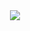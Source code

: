 <div align="center"> <img src="https://metrics.lecoq.io/x0blank?template=classic&config.timezone=Asia%2FShanghai"> </div>
